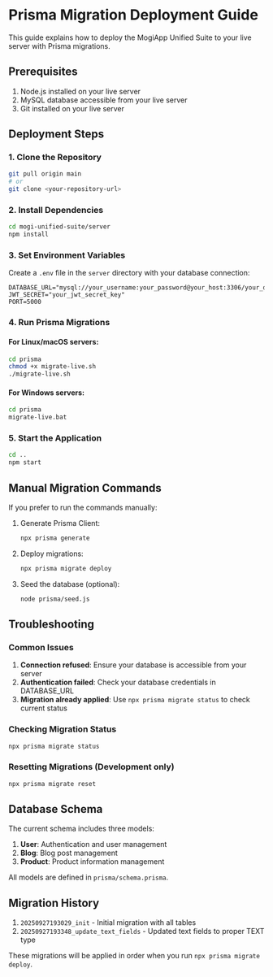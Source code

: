 # Prisma Migration Deployment Guide

This guide explains how to deploy the MogiApp Unified Suite to your live server with Prisma migrations.

## Prerequisites

1. Node.js installed on your live server
2. MySQL database accessible from your live server
3. Git installed on your live server

## Deployment Steps

### 1. Clone the Repository

```bash
git pull origin main
# or
git clone <your-repository-url>
```

### 2. Install Dependencies

```bash
cd mogi-unified-suite/server
npm install
```

### 3. Set Environment Variables

Create a `.env` file in the `server` directory with your database connection:

```env
DATABASE_URL="mysql://your_username:your_password@your_host:3306/your_database"
JWT_SECRET="your_jwt_secret_key"
PORT=5000
```

### 4. Run Prisma Migrations

#### For Linux/macOS servers:
```bash
cd prisma
chmod +x migrate-live.sh
./migrate-live.sh
```

#### For Windows servers:
```cmd
cd prisma
migrate-live.bat
```

### 5. Start the Application

```bash
cd ..
npm start
```

## Manual Migration Commands

If you prefer to run the commands manually:

1. Generate Prisma Client:
   ```bash
   npx prisma generate
   ```

2. Deploy migrations:
   ```bash
   npx prisma migrate deploy
   ```

3. Seed the database (optional):
   ```bash
   node prisma/seed.js
   ```

## Troubleshooting

### Common Issues

1. **Connection refused**: Ensure your database is accessible from your server
2. **Authentication failed**: Check your database credentials in DATABASE_URL
3. **Migration already applied**: Use `npx prisma migrate status` to check current status

### Checking Migration Status

```bash
npx prisma migrate status
```

### Resetting Migrations (Development only)

```bash
npx prisma migrate reset
```

## Database Schema

The current schema includes three models:

1. **User**: Authentication and user management
2. **Blog**: Blog post management
3. **Product**: Product information management

All models are defined in `prisma/schema.prisma`.

## Migration History

1. `20250927193029_init` - Initial migration with all tables
2. `20250927193348_update_text_fields` - Updated text fields to proper TEXT type

These migrations will be applied in order when you run `npx prisma migrate deploy`.